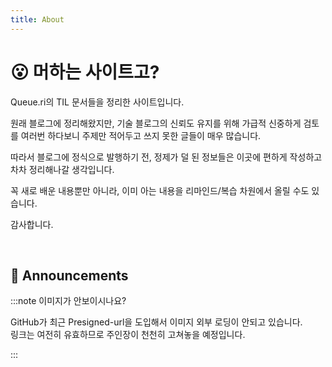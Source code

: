 ```yaml
---
title: About
---
```


# 😮 머하는 사이트고?

Queue.ri의 TIL 문서들을 정리한 사이트입니다.

원래 블로그에 정리해왔지만, 기술 블로그의 신뢰도 유지를 위해 가급적 신중하게 검토를 여러번 하다보니 주제만 적어두고 쓰지 못한 글들이 매우 많습니다.

따라서 블로그에 정식으로 발행하기 전, 정제가 덜 된 정보들은 이곳에 편하게 작성하고 차차 정리해나갈 생각입니다.

꼭 새로 배운 내용뿐만 아니라, 이미 아는 내용을 리마인드/복습 차원에서 올릴 수도 있습니다.

감사합니다.

<br />

## 📢 Announcements

:::note 이미지가 안보이시나요?

GitHub가 최근 Presigned-url을 도입해서 이미지 외부 로딩이 안되고 있습니다.<br />
링크는 여전히 유효하므로 주인장이 천천히 고쳐놓을 예정입니다.

:::